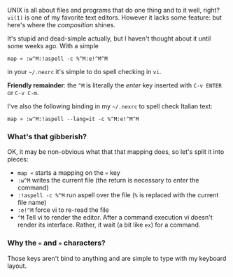 UNIX is all about files and programs that do one thing and to it well,
right? `vi(1)` is one of my favorite text editors. However it lacks
some feature: but here's where the *composition* shines.

It's stupid and dead-simple actually, but I haven't thought
about it until some weeks ago. With a simple

	map « :w^M:!aspell -c %^M:e!^M^M

in your `~/.nexrc` it's simple to do spell checking in `vi`.

**Friendly remainder**: the `^M` is literally the *enter* key inserted
with `C-v ENTER` or `C-v C-m`.

I've also the following binding in my `~/.nexrc` to spell check
Italian text:

	map » :w^M:!aspell --lang=it -c %^M:e!^M^M


### What's that gibberish?

OK, it may be non-obvious what that that mapping does, so let's split
it into pieces:

 - `map «` starts a mapping on the `«` key
 - `:w^M` writes the current file (the return is necessary to *enter* the command)
 - `:!aspell -c %^M` run aspell over the file (`%` is replaced with the current file name)
 - `:e!^M` force vi to re-read the file
 - `^M` Tell vi to render the editor. After a command execution vi doesn't render its interface. Rather, it wait (a bit like `ex`) for a command. 

### Why the `«` and `»` characters?

Those keys aren't bind to anything and are simple to type with my keyboard layout.
